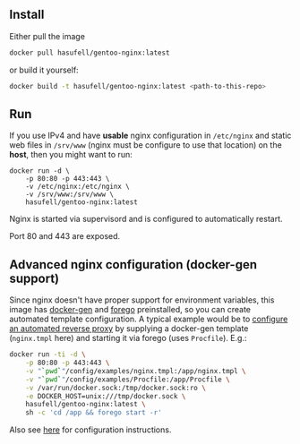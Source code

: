 ## Install

Either pull the image
```sh
docker pull hasufell/gentoo-nginx:latest
```

or build it yourself:
```sh
docker build -t hasufell/gentoo-nginx:latest <path-to-this-repo>
```

## Run

If you use IPv4 and have __usable__ nginx configuration in `/etc/nginx` and
static web files in `/srv/www` (nginx must be configure to use that location)
on the __host__, then you might want to run:
```
docker run -d \
	-p 80:80 -p 443:443 \
	-v /etc/nginx:/etc/nginx \
	-v /srv/www:/srv/www \
	hasufell/gentoo-nginx:latest
```

Nginx is started via supervisord and is configured to automatically restart.

Port 80 and 443 are exposed.

## Advanced nginx configuration (docker-gen support)

Since nginx doesn't have proper support for environment variables,
this image has [docker-gen](https://github.com/jwilder/docker-gen) and
[forego](https://github.com/ddollar/forego) preinstalled, so you can
create automated template configuration. A typical example would be
to [configure an automated reverse proxy](http://jasonwilder.com/blog/2014/03/25/automated-nginx-reverse-proxy-for-docker/) by supplying a docker-gen
template (`nginx.tmpl` here) and starting it via forego (uses `Procfile`).
E.g.:
```sh
docker run -ti -d \
	-p 80:80 -p 443:443 \
	-v "`pwd`"/config/examples/nginx.tmpl:/app/nginx.tmpl \
	-v "`pwd`"/config/examples/Procfile:/app/Procfile \
	-v /var/run/docker.sock:/tmp/docker.sock:ro \
	-e DOCKER_HOST=unix:///tmp/docker.sock \
	hasufell/gentoo-nginx:latest \
	sh -c 'cd /app && forego start -r'
```

Also see [here](https://github.com/jwilder/nginx-proxy) for configuration
instructions.
